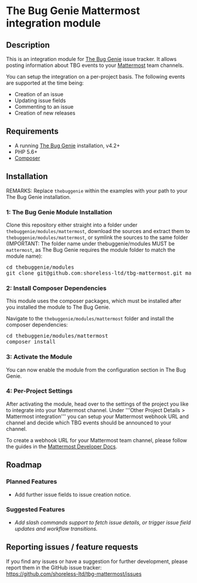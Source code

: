 # The Bug Genie Mattermost integration module

## Description

This is an integration module for [The Bug Genie](https://github.com/thebuggenie/thebuggenie)
issue tracker. It allows posting information about TBG events to your
[Mattermost](https://about.mattermost.com) team channels.  

You can setup the integration on a per-project basis. The following events are supported at
the time being:  

  * Creation of an issue
  * Updating issue fields
  * Commenting to an issue
  * Creation of new releases
  

## Requirements

  * A running [The Bug Genie](https://github.com/thebuggenie/thebuggenie) installation, v4.2+
  * PHP 5.6+
  * [Composer](https://getcomposer.org/doc/00-intro.md)


## Installation

REMARKS: Replace `thebuggenie` within the examples with your path to your The Bug Genie installation.  


### 1: The Bug Genie Module Installation

Clone this repository either straight into a folder under `thebuggenie/modules/mattermost`,
download the sources and extract them to `thebuggenie/modules/mattermost`, or symlink the
sources to the same folder (IMPORTANT: The folder name under thebuggenie/modules MUST be
`mattermost`, as The Bug Genie requires the module folder to match the module name):  

<pre>
cd thebuggenie/modules
git clone git@github.com:shoreless-ltd/tbg-mattermost.git mattermost
</pre>


### 2: Install Composer Dependencies

This module uses the composer packages, which must be installed after you
installed the module to The Bug Genie.  

Navigate to the `thebuggenie/modules/mattermost` folder and install the
composer dependencies:  

<pre>
cd thebuggenie/modules/mattermost
composer install
</pre>


### 3: Activate the Module

You can now enable the module from the configuration section in The Bug Genie.  


### 4: Per-Project Settings

After activating the module, head over to the settings of the project you like
to integrate into your Mattermost channel. Under '''Other Project Details >
Mattermost integration''' you can setup your Mattermost webhook URL and
channel and decide which TBG events should be announced to your channel.  

To create a webhook URL for your Mattermost team channel, please follow the
guides in the [Mattermost Developer Docs](https://docs.mattermost.com/developer/webhooks-incoming.html#creating-integrations-using-incoming-webhooks).  


## Roadmap

### Planned Features

  * Add further issue fields to issue creation notice.


### Suggested Features

  * _Add slash commands support to fetch issue details, or
    trigger issue field updates and workflow transitions._


## Reporting issues / feature requests

If you find any issues or have a suggestion for further development, please
report them in the GitHub issue tracker:  
https://github.com/shoreless-ltd/tbg-mattermost/issues
